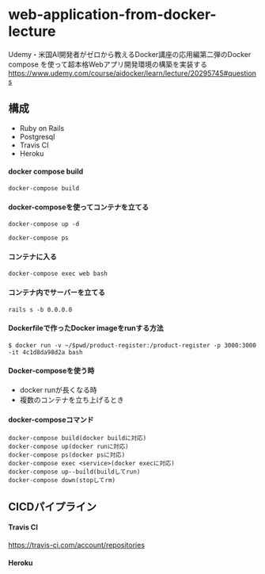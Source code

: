 # web-application-from-docker-lecture

Udemy・米国AI開発者がゼロから教えるDocker講座の応用編第二弾のDocker compose を使って超本格Webアプリ開発環境の構築を実装する  
https://www.udemy.com/course/aidocker/learn/lecture/20295745#questions

## 構成

- Ruby on Rails
- Postgresql
- Travis CI
- Heroku


#### docker compose build

```
docker-compose build
```

#### docker-composeを使ってコンテナを立てる
```
docker-compose up -d
```

```
docker-compose ps
```

#### コンテナに入る
```
docker-compose exec web bash
```

#### コンテナ内でサーバーを立てる 
```
rails s -b 0.0.0.0
```





#### Dockerfileで作ったDocker imageをrunする方法

```
$ docker run -v ~/$pwd/product-register:/product-register -p 3000:3000 -it 4c1d8da98d2a bash
```

#### Docker-composeを使う時
- docker runが長くなる時
- 複数のコンテナを立ち上げるとき


#### docker-composeコマンド

```
docker-compose build(docker buildに対応)
docker-compose up(docker runに対応)
docker-compose ps(docker psに対応)
docker-compose exec <service>(docker execに対応)
docker-compose up--build(buildしてrun)
docker-compose down(stopしてrm)
```



## CICDパイプライン

#### Travis CI
https://travis-ci.com/account/repositories

#### Heroku



